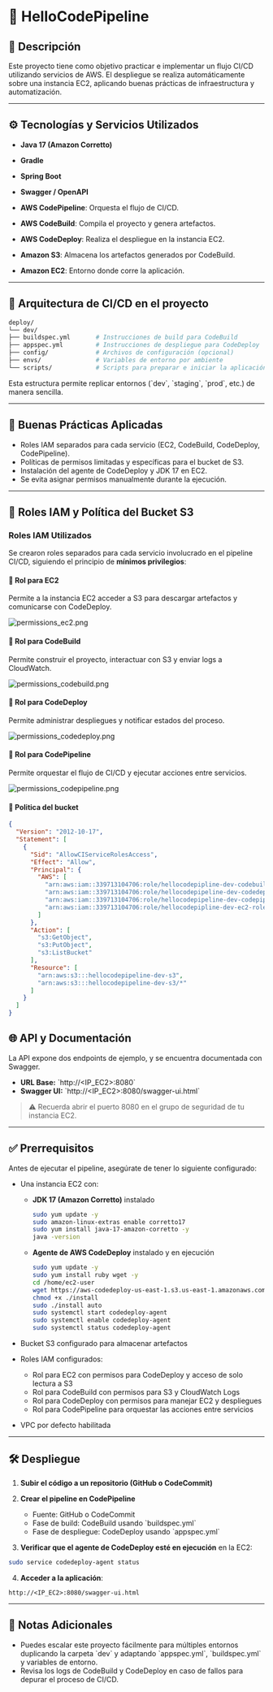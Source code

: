 # 🚀 HelloCodePipeline

## 📌 Descripción

Este proyecto tiene como objetivo practicar e implementar un flujo CI/CD utilizando servicios de AWS. El despliegue se realiza automáticamente sobre una instancia EC2, aplicando buenas prácticas de infraestructura y automatización.

---

## ⚙️ Tecnologías y Servicios Utilizados

- **Java 17 (Amazon Corretto)**
- **Gradle**
- **Spring Boot**
- **Swagger / OpenAPI**

- **AWS CodePipeline**: Orquesta el flujo de CI/CD.
- **AWS CodeBuild**: Compila el proyecto y genera artefactos.
- **AWS CodeDeploy**: Realiza el despliegue en la instancia EC2.
- **Amazon S3**: Almacena los artefactos generados por CodeBuild.
- **Amazon EC2**: Entorno donde corre la aplicación.

---

## 🧱 Arquitectura de CI/CD en el proyecto

```bash
deploy/
└── dev/
├── buildspec.yml       # Instrucciones de build para CodeBuild
├── appspec.yml         # Instrucciones de despliegue para CodeDeploy
├── config/             # Archivos de configuración (opcional)
├── envs/               # Variables de entorno por ambiente
└── scripts/            # Scripts para preparar e iniciar la aplicación
```

Esta estructura permite replicar entornos (\`dev\`, \`staging\`, \`prod\`, etc.) de manera sencilla.

---

## 🔐 Buenas Prácticas Aplicadas

- Roles IAM separados para cada servicio (EC2, CodeBuild, CodeDeploy, CodePipeline).
- Políticas de permisos limitadas y específicas para el bucket de S3.
- Instalación del agente de CodeDeploy y JDK 17 en EC2.
- Se evita asignar permisos manualmente durante la ejecución.

---

## 🔐 Roles IAM y Política del Bucket S3

### Roles IAM Utilizados

Se crearon roles separados para cada servicio involucrado en el pipeline CI/CD, siguiendo el principio de **mínimos privilegios**:

#### 🔸 Rol para EC2
Permite a la instancia EC2 acceder a S3 para descargar artefactos y comunicarse con CodeDeploy.

![permissions_ec2.png](documentation/images/permissions_ec2.png)

#### 🔸 Rol para CodeBuild
Permite construir el proyecto, interactuar con S3 y enviar logs a CloudWatch.

![permissions_codebuild.png](documentation/images/permissions_codebuild.png)

#### 🔸 Rol para CodeDeploy
Permite administrar despliegues y notificar estados del proceso.

![permissions_codedeploy.png](documentation/images/permissions_codedeploy.png)

#### 🔸 Rol para CodePipeline
Permite orquestar el flujo de CI/CD y ejecutar acciones entre servicios.

![permissions_codepipeline.png](documentation/images/permissions_codepipeline.png)

#### 🔸 Politica del bucket
```json
{
  "Version": "2012-10-17",
  "Statement": [
    {
      "Sid": "AllowCIServiceRolesAccess",
      "Effect": "Allow",
      "Principal": {
        "AWS": [
          "arn:aws:iam::339713104706:role/hellocodepipline-dev-codebuild-role",
          "arn:aws:iam::339713104706:role/hellocodepipeline-dev-codedeploy-role",
          "arn:aws:iam::339713104706:role/hellocodepipeline-dev-codepipeline-role",
          "arn:aws:iam::339713104706:role/hellocodepipline-dev-ec2-role"
        ]
      },
      "Action": [
        "s3:GetObject",
        "s3:PutObject",
        "s3:ListBucket"
      ],
      "Resource": [
        "arn:aws:s3:::hellocodepipeline-dev-s3",
        "arn:aws:s3:::hellocodepipeline-dev-s3/*"
      ]
    }
  ]
}
```



## 🌐 API y Documentación

La API expone dos endpoints de ejemplo, y se encuentra documentada con Swagger.

- **URL Base:** \`http://<IP_EC2>:8080\`
- **Swagger UI:** \`http://<IP_EC2>:8080/swagger-ui.html\`

> ⚠️ Recuerda abrir el puerto 8080 en el grupo de seguridad de tu instancia EC2.

---

## ✅ Prerrequisitos

Antes de ejecutar el pipeline, asegúrate de tener lo siguiente configurado:

- Una instancia EC2 con:
    - **JDK 17 (Amazon Corretto)** instalado
      ```bash
      sudo yum update -y
      sudo amazon-linux-extras enable corretto17
      sudo yum install java-17-amazon-corretto -y
      java -version
      ```
    - **Agente de AWS CodeDeploy** instalado y en ejecución
      ```bash
      sudo yum update -y
      sudo yum install ruby wget -y
      cd /home/ec2-user
      wget https://aws-codedeploy-us-east-1.s3.us-east-1.amazonaws.com/latest/install
      chmod +x ./install
      sudo ./install auto
      sudo systemctl start codedeploy-agent
      sudo systemctl enable codedeploy-agent
      sudo systemctl status codedeploy-agent
      ```

- Bucket S3 configurado para almacenar artefactos

- Roles IAM configurados:
    - Rol para EC2 con permisos para CodeDeploy y acceso de solo lectura a S3
    - Rol para CodeBuild con permisos para S3 y CloudWatch Logs
    - Rol para CodeDeploy con permisos para manejar EC2 y despliegues
    - Rol para CodePipeline para orquestar las acciones entre servicios

- VPC por defecto habilitada


---

## 🛠️ Despliegue

1. **Subir el código a un repositorio (GitHub o CodeCommit)**
2. **Crear el pipeline en CodePipeline**
    - Fuente: GitHub o CodeCommit
    - Fase de build: CodeBuild usando \`buildspec.yml\`
    - Fase de despliegue: CodeDeploy usando \`appspec.yml\`

3. **Verificar que el agente de CodeDeploy esté en ejecución** en la EC2:

```bash
sudo service codedeploy-agent status
```

4. **Acceder a la aplicación**:

```
http://<IP_EC2>:8080/swagger-ui.html
```

---

## 📌 Notas Adicionales

- Puedes escalar este proyecto fácilmente para múltiples entornos duplicando la carpeta \`dev\` y adaptando \`appspec.yml\`, \`buildspec.yml\` y variables de entorno.
- Revisa los logs de CodeBuild y CodeDeploy en caso de fallos para depurar el proceso de CI/CD.